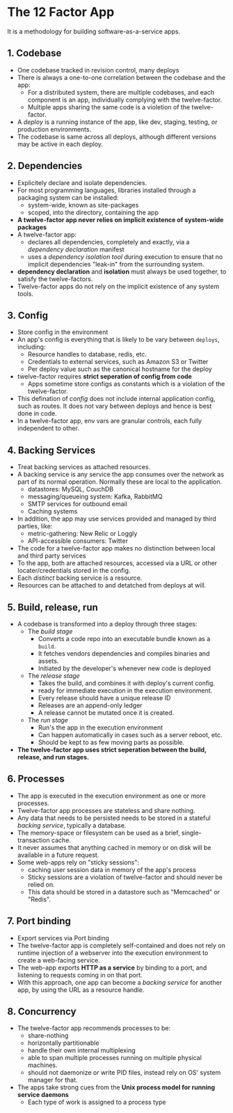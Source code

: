 # The 12 Factor App

It is a methodology for building software-as-a-service apps.

## 1. Codebase

- One codebase tracked in revision control, many deploys
- There is always a one-to-one correlation between the codebase and the app:
  - For a distributed system, there are multiple codebases, and each component is an app, individually complying with the twelve-factor.
  - Multiple apps sharing the same code is a violetion of the twelve-factor.
- A *deploy* is a running instance of the app, like dev, staging, testing, or production environments.
- The codebase is same across all deploys, although different versions may be active in each deploy.

## 2. Dependencies

- Explicitely declare and isolate dependencies.
- For most programming languages, libraries installed through a packaging system can be installed:
  - system-wide, known as site-packages
  - scoped, into the directory, containing the app
- **A twelve-factor app never relies on implicit existence of system-wide packages**
- A twelve-factor app:
  - declares all dependencies, completely and exactly, via a _dependency declaration_ manifest
  - uses a _dependency isolation tool_ during execution to ensure that no implicit dependencies "leak-in" from the surrounding system.
- **dependency declaration** and **isolation** must always be used together, to satisfy the twelve-factors.
- Twelve-factor apps do not rely on the implicit existence of any system tools.

## 3. Config

- Store config in the environment
- An app's config is everything that is likely to be vary between `deploys`, including:
  - Resource handles to database, redis, etc.
  - Credentials to external services, such as Amazon S3 or Twitter
  - Per deploy value such as the canonical hostname for the deploy
- twelve-factor requires **strict seperation of config from code**
  - Apps sometime store configs as constants which is a violation of the twelve-factor.
- This defination of _config_ does not include internal application config, such as routes. It does not vary between deploys and hence is best done in code.
- In a twelve-factor app, env vars are granular controls, each fully independent to other.

## 4. Backing Services

- Treat backing services as attached resources.
- A backing service is any service the app consumes over the network as part of its normal operation. Normally these are local to the application. 
  - datastores: MySQL, CouchDB
  - messaging/queueing system: Kafka, RabbitMQ
  - SMTP services for outbound email
  - Caching systems
- In addition, the app may use services provided and managed by third parties, like:
  - metric-gathering: New Relic or Loggly
  - API-accessible consumers: Twitter
- The code for a twelve-factor app makes no distinction between local and third party services
- To the app, both are attached resources, accessed via a URL or other locater/credentials stored in the config.
- Each _distinct_ backing service is a resource.
- Resources can be attached to and detatched from deploys at will.

## 5. Build, release, run

- A codebase is transformed into a deploy through three stages:
  - The _build stage_
    - Converts a code repo into an executable bundle known as a `build`.
    - It fetches vendors dependencies and compiles binaries and assets.
    - Initiated by the developer's whenever new code is deployed
  - The _release stage_
    - Takes the build, and combines it with deploy's current config.
    - ready for immediate execution in the execution environment.
    - Every release should have a unique release ID
    - Releases are an append-only ledger
    - A release cannot be mutated once it is created.
  - The _run stage_
    - Run's the app in the execution environment
    - Can happen automatically in cases such as a server reboot, etc.
    - Should be kept to as few moving parts as possible.
- **The twelve-factor app uses strict seperation between the build, release, and run stages.**

## 6. Processes

- The app is executed in the execution environment as one or more processes.
- Twelve-factor app processes are stateless and share nothing.
- Any data that needs to be persisted needs to be stored in a stateful _backing service_, typically a database.
- The memory-space or filesystem can be used as a brief, single-transaction cache.
- It never assumes that anything cached in memory or on disk will be available in a future request.
- Some web-apps rely on "sticky sessions":
  - caching user session data in memory of the app's process
  - Sticky sessions are a violation of twelve-factor and should never be relied on.
  - This data should be stored in a datastore such as "Memcached" or "Redis".

## 7. Port binding

- Export services via Port binding
- The twelve-factor app is completely self-contained and does not rely on runtime injection of a webserver into the execution environment to create a web-facing service.
- The web-app exports **HTTP as a service** by binding to a port, and listening to requests coming in on that port.
- With this approach, one app can become a _backing service_ for another app, by using the URL as a resource handle.

## 8. Concurrency

- The twelve-factor app recommends processes to be:
  - share-nothing
  - horizontally partitionable
  - handle their own internal multiplexing
  - able to span multiple processes running on multiple physical machines.
  - should not daemonize or write PID files, instead rely on OS' system manager for that.
- The apps take strong cues from the **Unix process model for running service daemons**
  - Each type of work is assigned to a process type
